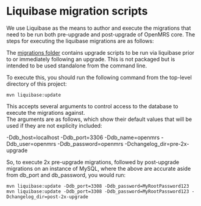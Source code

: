 # Liquibase migration scripts

We use Liquibase as the means to author and execute the migrations that need to be run both pre-upgrade and post-upgrade
of OpenMRS core.  The steps for executing the liquibase migrations are as follows:

The [migrations folder](../src/main/resources/migrations) contains upgrade scripts to be run via liquibase prior to or immediately following an upgrade.
This is not packaged but is intended to be used standalone from the command line.

To execute this, you should run the following command from the top-level directory of this project:

`mvn liquibase:update`

This accepts several arguments to control access to the database to execute the migrations against.  
The arguments are as follows, which show their default values that will be used if they are not explicity included:

-Ddb_host=localhost
-Ddb_port=3306
-Ddb_name=openmrs
-Ddb_user=openmrs
-Ddb_password=openmrs
-Dchangelog_dir=pre-2x-upgrade

So, to execute 2x pre-upgrade migrations, followed by post-upgrade migrations on an instance of MySQL, 
where the above are accurate aside from db_port and db_password, you would run:

`mvn liquibase:update -Ddb_port=3308 -Ddb_password=MyRootPassword123`
`mvn liquibase:update -Ddb_port=3308 -Ddb_password=MyRootPassword123 -Dchangelog_dir=post-2x-upgrade`

